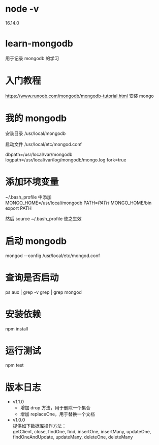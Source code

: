 # node -v

16.14.0

# learn-mongodb

用于记录 mongodb 的学习

# 入门教程

https://www.runoob.com/mongodb/mongodb-tutorial.html 安装 mongo

# 我的 mongodb

安装目录 /usr/local/mongodb

启动文件 /usr/local/etc/mongod.conf

dbpath=/usr/local/var/mongodb
logpath=/usr/local/var/log/mongodb/mongo.log
fork=true

# 添加环境变量

~/.bash_profile 中添加  
MONGO_HOME=/usr/local/mongodb
PATH=$PATH:$MONGO_HOME/bin  
export PATH

然后 source ~/.bash_profile 使之生效

# 启动 mongodb

mongod --config /usr/local/etc/mongod.conf

# 查询是否启动

ps aux | grep -v grep | grep mongod

# 安装依赖

npm install

# 运行测试

npm test

# 版本日志

- v1.1.0
  - 增加 drop 方法，用于删除一个集合
  - 增加 replaceOne，用于替换一个文档
- v1.0.0  
  提供如下数据库操作方法：  
  getClient, close, findOne, find, insertOne, insertMany, updateOne, findOneAndUpdate, updateMany, deleteOne, deleteMany

